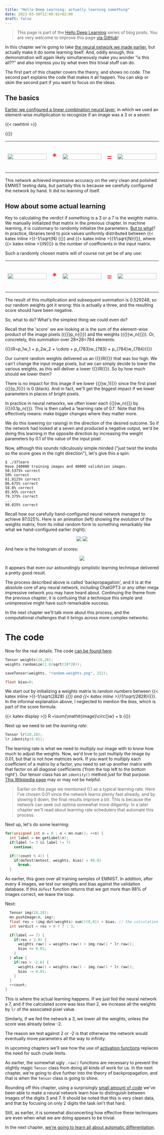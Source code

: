 ```yaml
---
title: "Hello Deep Learning: actually learning something"
date: 2023-03-30T12:00:02+02:00
draft: false
---
```

> This page is part of the [Hello Deep Learning](../hello-deep-learning) series of blog posts. You are very welcome to improve this page [via GitHub](https://github.com/berthubert/hello-dl-posts/blob/main/first-learning/index.md)!

In this chapter we're going to take [the neural network we made earlier](../hello-deep-learning), but actually make it do some learning itself. And, oddly enough, this demonstration will again likely simultaneously make you wonder "is this all??" and also impress you by what even this trivial stuff can do.

The first part of this chapter covers the theory, and shows no code. The second part explains the code that makes it all happen. You can skip or skim the second part if you want to focus on the ideas.

## The basics
[Earlier we configured a linear combination neural layer](../hello-deep-learning), in which we used an element-wise multiplication to recognize if an image was a 3 or a seven:

{{< rawhtml >}}
<style>
table, th, td {
  border: 0px solid black;
}
</style>
{{</rawhtml >}}

<center>

<table><tr>
    <td width="32%"><img style="width:100%" src="../hello-deep-learning/three.png"> </td>
    <td style="text-align: center;"><p style="font-size:30px; color: red">*</p></font></td>
    <td width="32%"><img style="width:100%" src="../hello-deep-learning/diff.png"></td>
<td style="text-align: center;"><p style="font-size:30px; color: red">=</p></font></td>
    <td width="32%"><img style="width:100%" src="../hello-deep-learning/prod3.png"> </td>
    </tr>
</table>
<p></p>

</center>

This network achieved impressive accuracy on the very clean and polished EMNIST testing data, but partially this is because we carefully configured the network by hand. It did no learning of itself.

## How about some actual learning
Key to calculating the verdict if something is a 3 or a 7 is the *weights* matrix. We manually initialized that matrix in the previous chapter. In machine learning, it is customary to randomly initialize the parameters. [But to what](https://towardsdatascience.com/weight-initialization-in-neural-networks-a-journey-from-the-basics-to-kaiming-954fb9b47c79)? In practice, libraries tend to pick values uniformly distributed between 
{{< katex inline >}}-1/\sqrt{N} {{</katex>}} and {{< katex inline >}}1/\sqrt{N}{{</katex>}}, where {{< katex inline >}}N{{</katex>}} is the number of coefficients in the input matrix. 

Such a randomly chosen matrix will of course not yet be of any use:

<center>
<table><tr>
    <td width="32%"><img style="width:100%" src="random-image.png"> </td>
        <td style="text-align: center;"><p style="font-size:30px; color: red">*</p></font></td>
    <td width="32%"><img style="width:100%" src="random-weights.png"></td>
            <td style="text-align: center;"><p style="font-size:30px; color: red">=</p></font></td>
    <td width="32%"><img style="width:100%" src="random-prod.png"> </td>
    </tr>
</table>
<p></p>

</center>

The result of this multiplication and subsequent summation is 0.529248, so our random weights got it wrong: this is actually a three, and the resulting score should have been negative.

So, what to do? What's the simplest thing we could even do?

Recall that the 'score' we are looking at is the sum of the element-wise product of the image pixels ({{<katex inline>}}p_n{{</katex>}}) and the weights ({{<katex inline>}}w_n{{</katex>}}). Or, concretely, this summation over 28*28=784 elements:

{{<katex display>}}R=p_1w_1 + p_2w_2 + \cdots + p_{783}w_{783} + p_{784}w_{784}{{</katex>}}

Our current random weights delivered us an {{<katex inline>}}R{{</katex>}} that was too high. We can't change the input image pixels, but we can simply decide to lower the various weights, as this will deliver a lower {{<katex inline>}}R{{</katex>}}. So by how much should we lower them?

There is no impact for this image if we lower {{<katex inline>}}w_1{{</katex>}} since the first pixel {{<katex inline>}}p_1{{</katex>}} is 0 (black). And in fact, we'll get the biggest impact if we lower parameters in places of bright pixels. 

In practice in neural networks, we often lower each {{<katex inline>}}w_n{{</katex>}} by {{<katex inline>}}0.1p_n{{</katex>}}. This is then called a 'learning rate of 0.1'. Note that this effectively means: make bigger changes where they matter more. 

We do this lowering (or raising) in the direction of the desired outcome. So if the network had looked at a seven and produced a negative output, we'd be doing this learning in the opposite direction by increasing the weight parameters by 0.1 of the value of the input pixel.

Now, although this sounds ridiculously simple minded ("just twist the knobs so the score goes in the right direction"), let's give this a spin:

```
$ ./37learn 
Have 240000 training images and 40000 validation images.
50.5375% correct
50% correct
81.8125% correct
86.675% correct
58.8% correct
85.65% correct
79.375% correct
...
98.025% correct
```

Recall how our carefully hand-configured neural network managed to achieve 97.025%. Here is an animation (left) showing the evolution of the weights matrix, from its initial random form to something remarkably like what we hand-configured earlier (right):

<center>

![](weights-anim.gif) ![](../hello-deep-learning/diff.png)

<p></p>

</center>

And here is the histogram of scores:

<center>

![](linear-learned-histo.svg)

<p></p>

</center>

It appears that even our astoundingly simplistic learning technique delivered a pretty good result.

The process described above is called 'backpropagation', and it is at the absolute core of any neural network, including ChatGPT3 or any other mega impressive network you may have heard about. Continuing the theme from the previous chapter, it is confusing that a technique this simple and unimpressive might have such remarkable success. 

In the next chapter we'll talk more about this process, and the computational challenges that it brings across more complex networks.

# The code
Now for the real details. The code [can be found here](https://github.com/berthubert/hello-dl/blob/main/37learn.cc).

```C++
Tensor weights(28,28);
weights.randomize(1.0/sqrt(28*28));

saveTensor(weights, "random-weights.png", 252);

float bias=0;
```

We start out by initializing a weights matrix to random numbers between {{< katex inline >}}-1/\sqrt{28*28} {{</katex>}} and {{< katex inline >}}1/\sqrt{28*28}{{</katex>}}. In the informal explanation above, I neglected to mention the *bias*, which is part of the score formula:

{{< katex display >}} R =\sum{\mathit{image}\circ{}w} + b {{</katex>}}

Next up we need to set the *learning rate*:
```C++
Tensor lr(28,28);
lr.identity(0.01);
```
The learning rate is what we need to multiply our image with to know how much to adjust the weights. Now, we'd love to just multiply the image by 0.01, but that is not how matrices work. If you want to multiply each coefficient of a matrix by a factor, you need to set up another matrix with that factor on all diagonal coefficients ('from the top left to the bottom right'). Our tensor class has an `identity()` method just for that purpose. [This Wikipedia page](https://en.wikipedia.org/wiki/Identity_matrix) may or may not be helpful.

> Earlier on this page we mentioned 0.1 as a typical learning rate. Here I've chosen 0.01 since the network learns plenty fast already, and by slowing it down, the final results improve a bit. This is because the network can seek out optima somewhat more diligently. In a later chapter we'll read about learning rate schedulers that automate this process.

Next up, let's do some learning:

```C++
for(unsigned int n = 0 ; n < mn.num(); ++n) {
  int label = mn.getLabel(n);
  if(label != 3 && label != 7)
    continue;

  if(!(count % 4)) {
    if(doTest(mntest, weights, bias) > 98.0)
      break;
  }
```

As earlier, this goes over all training samples of EMNIST. In addition, after every 4 images, we test our weights and bias against the validation database. If this `doTest` function returns that we got more than 98% of images correct, we leave the loop.

Next:

```C++
  Tensor img(28,28);
  mn.pushImage(n, img);
  float res = (img.dot(weights).sum()(0,0)) + bias; // the calculation
  int verdict = res > 0 ? 7 : 3;

  if(label == 7) {
    if(res < 2.0) {
      weights.raw() = weights.raw() + img.raw() * lr.raw();
      bias += 0.01;
    }
  } else {
    if(res > -2.0) {
      weights.raw() = weights.raw() - img.raw() * lr.raw();
      bias -= 0.01;
    }
  }
  ++count;
}
```
This is where the actual learning happens. If we just fed the neural network a 7, and if the calculated score was less than 2, we increase all the weights by `lr` of the associated pixel value.

Similarly, if we fed the network a 3, we lower all the weights, unless the score was already below -2.

The reason we test against 2 or -2 is that otherwise the network would eventually move parameters all the way to infinity. 

In upcoming chapters we'll see how the use of [activation functions](https://en.wikipedia.org/wiki/Activation_function) replaces the need for such crude limits.

As earlier, the somewhat ugly `.raw()` functions are necessary to prevent the slightly magic `Tensor` class from doing all kinds of work for us. In the next chapter, we're going to dive further into the theory of backpropagation, and that is when the `Tensor` class is going to shine.

Rounding off this chapter, using a surprisingly [small amount of code](https://github.com/berthubert/hello-dl/blob/main/37learn.cc) we've been able to make a neural network learn how to distinguish between images of the digits 3 and 7. It should be noted that this is very clean data, and that by focusing on only 2 digits the task isn't that hard. 

Still, as earlier, it is somewhat disconcerting how effective these techniques are even when what we are doing appears to be trivial.

In the next chapter, [we're going to learn all about automatic differentiation](../autograd).

